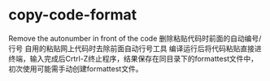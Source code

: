 # copy-code-format
Remove the autonumber in front of the code  删除粘贴代码时前面的自动编号/行号 
自用的粘贴网上代码时去除前面自动行号工具
编译运行后将代码粘贴直接进终端，输入完成后Crtrl-Z终止程序，结果保存在同目录下的formattest文件中，初次使用可能需手动创建formattest文件。
